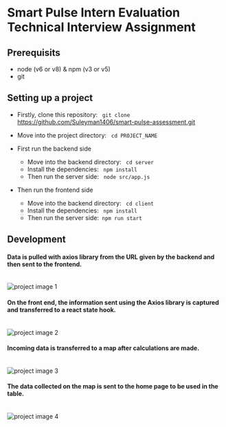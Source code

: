# Smart Pulse Intern Evaluation Technical Interview Assignment

## Prerequisits

- node (v6 or v8) & npm (v3 or v5)
- git

## Setting up a project

- Firstly, clone this repository: ` git clone` https://github.com/Suleyman1406/smart-pulse-assessment.git

- Move into the project directory: ` cd PROJECT_NAME`

- First run the backend side

  - Move into the backend directory: ` cd server`
  - Install the dependencies: ` npm install`
  - Then run the server side: ` node src/app.js`

- Then run the frontend side
  - Move into the backend directory: ` cd client`
  - Install the dependencies: ` npm install`
  - Then run the server side:` npm run start`

## Development

#### Data is pulled with axios library from the URL given by the backend and then sent to the frontend.

<br/>

<image src="./images/projectImage1.png" alt="project image 1">

#### On the front end, the information sent using the Axios library is captured and transferred to a react state hook.

<br/>

<image src="./images/projectImage2.png" alt="project image 2">

#### Incoming data is transferred to a map after calculations are made.

<br/>

<image src="./images/projectImage3.png" alt="project image 3">

#### The data collected on the map is sent to the home page to be used in the table.

<br/>

<image src="./images/projectImage4.png" alt="project image 4">
